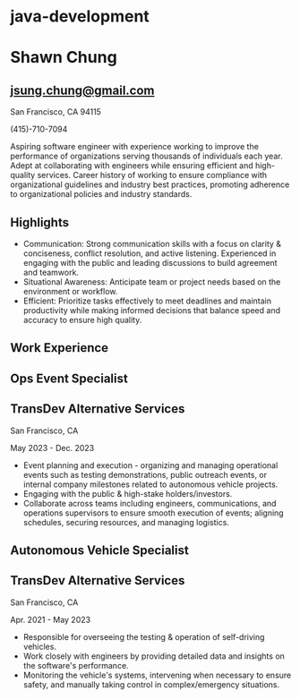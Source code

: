 # java-development
# Shawn Chung

## jsung.chung@gmail.com
San Francisco, CA 94115

(415)-710-7094

Aspiring software engineer with experience working to improve the performance of organizations serving thousands of individuals each year. Adept at collaborating with engineers while ensuring efficient and high-quality services. Career history of working to ensure compliance with organizational guidelines and industry best practices, promoting adherence to organizational policies and industry standards.
## Highlights
* Communication: Strong communication skills with a focus on clarity & conciseness, conflict resolution, and active listening. Experienced in engaging with the public and leading discussions to build agreement and teamwork.
* Situational Awareness: Anticipate team or project needs based on the environment or workflow.
* Efficient: Prioritize tasks effectively to meet deadlines and maintain productivity while making informed decisions that balance speed and accuracy to ensure high quality.
## Work Experience
## Ops Event Specialist
## TransDev Alternative Services
San Francisco, CA

May 2023 - Dec. 2023
* Event planning and execution - organizing and managing operational events such as testing demonstrations, public outreach events, or internal company milestones related to autonomous vehicle projects.
* Engaging with the public & high-stake holders/investors.
* Collaborate across teams including engineers, communications, and operations supervisors to ensure smooth execution of events; aligning schedules, securing resources, and managing logistics.
## Autonomous Vehicle Specialist
## TransDev Alternative Services
San Francisco, CA

Apr. 2021 - May 2023 
* Responsible for overseeing the testing & operation of self-driving vehicles.
* Work closely with engineers by providing detailed data and insights on the software's performance.
* Monitoring the vehicle's systems, intervening when necessary to ensure safety, and manually taking control in complex/emergency situations.